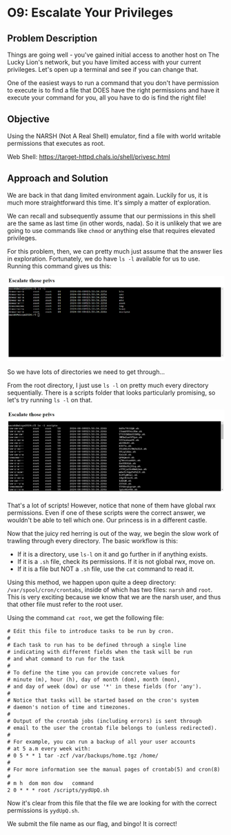 # O9: Escalate Your Privileges

## Problem Description
Things are going well - you've gained initial access to another host on The Lucky Lion's network, but you have limited access with your current privileges. Let's open up a terminal and see if you can change that.

One of the easiest ways to run a command that you don't have permission to execute is to find a file that DOES have the right permissions and have it execute your command for you, all you have to do is find the right file!

## Objective
Using the NARSH (Not A Real Shell) emulator, find a file with world writable permissions that executes as root.

Web Shell: https://target-httpd.chals.io/shell/privesc.html

## Approach and Solution
We are back in that dang limited environment again. Luckily for us, it is much more straightforward this time. It's simply a matter of exploration.

We can recall and subsequently assume that our permissions in this shell are the same as last time (in other words, nada). So it is unlikely that we are going to use commands like `chmod` or anything else that requires elevated privileges.

For this problem, then, we can pretty much just assume that the answer lies in exploration. Fortunately, we do have `ls -l` available for us to use. Running this command gives us this:

![ls -l /](img/o9-1.png)

So we have lots of directories we need to get through...

From the root directory, I just use `ls -l` on pretty much every directory sequentially. There is a scripts folder that looks particularly promising, so let's try running `ls -l` on that.

![scripts directory](img/o9-2.png)

That's a lot of scripts! However, notice that none of them have global rwx permissions. Even if one of these scripts were the correct answer, we wouldn't be able to tell which one. Our princess is in a different castle.

Now that the juicy red herring is out of the way, we begin the slow work of trawling through every directory. The basic workflow is this:
- If it is a directory, use `ls-l` on it and go further in if anything exists.
- If it is a `.sh` file, check its permissions. If it is not global rwx, move on.
- If it is a file but NOT a `.sh` file, use the `cat` command to read it.

Using this method, we happen upon quite a deep directory: `/var/spool/cron/crontabs`, inside of which has two files: `narsh` and `root`. This is very exciting because we know that we are the narsh user, and thus that other file must refer to the root user.

Using the command `cat root`, we get the following file:

```
# Edit this file to introduce tasks to be run by cron.
# 
# Each task to run has to be defined through a single line
# indicating with different fields when the task will be run
# and what command to run for the task
# 
# To define the time you can provide concrete values for
# minute (m), hour (h), day of month (dom), month (mon),
# and day of week (dow) or use '*' in these fields (for 'any').
# 
# Notice that tasks will be started based on the cron's system
# daemon's notion of time and timezones.
# 
# Output of the crontab jobs (including errors) is sent through
# email to the user the crontab file belongs to (unless redirected).
# 
# For example, you can run a backup of all your user accounts
# at 5 a.m every week with:
# 0 5 * * 1 tar -zcf /var/backups/home.tgz /home/
# 
# For more information see the manual pages of crontab(5) and cron(8)
# 
# m h  dom mon dow   command
2 0 * * * root /scripts/yydUpQ.sh
```

Now it's clear from this file that the file we are looking for with the correct permissions is `yydUpQ.sh`.

We submit the file name as our flag, and bingo! It is correct!